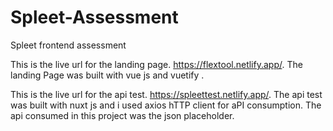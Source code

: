 # Spleet-Assessment
Spleet frontend assessment 

This is the live url for the landing page. https://flextool.netlify.app/. The landing Page was built with vue js and vuetify .



This is the live url for the api test. https://spleettest.netlify.app/. The api test was built with nuxt js and i used axios hTTP client for aPI consumption. The api consumed in this project was the json placeholder.
